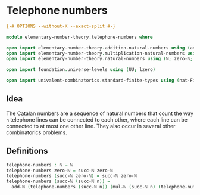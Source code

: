 # Telephone numbers

```agda
{-# OPTIONS --without-K --exact-split #-}

module elementary-number-theory.telephone-numbers where

open import elementary-number-theory.addition-natural-numbers using (add-ℕ)
open import elementary-number-theory.multiplication-natural-numbers using (mul-ℕ)
open import elementary-number-theory.natural-numbers using (ℕ; zero-ℕ; succ-ℕ)

open import foundation.universe-levels using (UU; lzero)

open import univalent-combinatorics.standard-finite-types using (nat-Fin; strict-upper-bound-nat-Fin)
```

## Idea

The Catalan numbers are a sequence of natural numbers that count the way `n` telephone lines can be connected to each other, where each line can be connected to at most one other line. They also occur in several other combinatorics problems.

## Definitions

```agda
telephone-numbers : ℕ → ℕ
telephone-numbers zero-ℕ = succ-ℕ zero-ℕ
telephone-numbers (succ-ℕ zero-ℕ) = succ-ℕ zero-ℕ
telephone-numbers (succ-ℕ (succ-ℕ n)) =
  add-ℕ (telephone-numbers (succ-ℕ n)) (mul-ℕ (succ-ℕ n) (telephone-numbers n))
```
